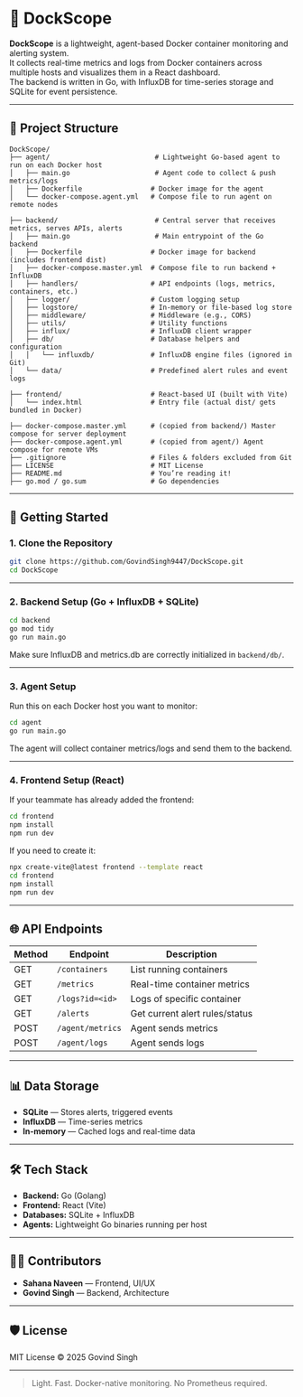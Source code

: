 # 🐳 DockScope

**DockScope** is a lightweight, agent-based Docker container monitoring and alerting system.  
It collects real-time metrics and logs from Docker containers across multiple hosts and visualizes them in a React dashboard.  
The backend is written in Go, with InfluxDB for time-series storage and SQLite for event persistence.

---

## 📁 Project Structure

```
DockScope/
├── agent/                          # Lightweight Go-based agent to run on each Docker host
│   ├── main.go                     # Agent code to collect & push metrics/logs
│   ├── Dockerfile                 # Docker image for the agent
│   └── docker-compose.agent.yml   # Compose file to run agent on remote nodes

├── backend/                        # Central server that receives metrics, serves APIs, alerts
│   ├── main.go                     # Main entrypoint of the Go backend
│   ├── Dockerfile                 # Docker image for backend (includes frontend dist)
│   ├── docker-compose.master.yml  # Compose file to run backend + InfluxDB
│   ├── handlers/                  # API endpoints (logs, metrics, containers, etc.)
│   ├── logger/                    # Custom logging setup
│   ├── logstore/                  # In-memory or file-based log store
│   ├── middleware/                # Middleware (e.g., CORS)
│   ├── utils/                     # Utility functions
│   ├── influx/                    # InfluxDB client wrapper
│   ├── db/                        # Database helpers and configuration
│   │   └── influxdb/              # InfluxDB engine files (ignored in Git)
│   └── data/                      # Predefined alert rules and event logs

├── frontend/                      # React-based UI (built with Vite)
│   └── index.html                 # Entry file (actual dist/ gets bundled in Docker)

├── docker-compose.master.yml      # (copied from backend/) Master compose for server deployment
├── docker-compose.agent.yml       # (copied from agent/) Agent compose for remote VMs
├── .gitignore                     # Files & folders excluded from Git
├── LICENSE                        # MIT License
├── README.md                      # You’re reading it!
├── go.mod / go.sum                # Go dependencies

```

---

## 🚀 Getting Started

### 1. Clone the Repository

```bash
git clone https://github.com/GovindSingh9447/DockScope.git
cd DockScope
```

---

### 2. Backend Setup (Go + InfluxDB + SQLite)

```bash
cd backend
go mod tidy
go run main.go
```

Make sure InfluxDB and metrics.db are correctly initialized in `backend/db/`.

---

### 3. Agent Setup

Run this on each Docker host you want to monitor:

```bash
cd agent
go run main.go
```

The agent will collect container metrics/logs and send them to the backend.

---

### 4. Frontend Setup (React)

If your teammate has already added the frontend:

```bash
cd frontend
npm install
npm run dev
```

If you need to create it:

```bash
npx create-vite@latest frontend --template react
cd frontend
npm install
npm run dev
```

---

## 🌐 API Endpoints

| Method | Endpoint         | Description                    |
| ------ | ---------------- | ------------------------------ |
| GET    | `/containers`    | List running containers        |
| GET    | `/metrics`       | Real-time container metrics    |
| GET    | `/logs?id=<id>`  | Logs of specific container     |
| GET    | `/alerts`        | Get current alert rules/status |
| POST   | `/agent/metrics` | Agent sends metrics            |
| POST   | `/agent/logs`    | Agent sends logs               |

---

## 📊 Data Storage

- **SQLite** — Stores alerts, triggered events
- **InfluxDB** — Time-series metrics
- **In-memory** — Cached logs and real-time data

---

## 🛠 Tech Stack

- **Backend:** Go (Golang)
- **Frontend:** React (Vite)
- **Databases:** SQLite + InfluxDB
- **Agents:** Lightweight Go binaries running per host

---

## 👨‍💻 Contributors

- **Sahana Naveen** — Frontend, UI/UX
- **Govind Singh** — Backend, Architecture 
---

## 🛡 License

MIT License © 2025 Govind Singh

---

> Light. Fast. Docker-native monitoring. No Prometheus required.
